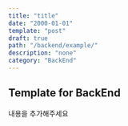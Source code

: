 ```yaml
---
title: "title"
date: "2000-01-01"
template: "post"
draft: true
path: "/backend/example/"
description: "none"
category: "BackEnd"
---
```


## Template for BackEnd

내용을 추가해주세요

